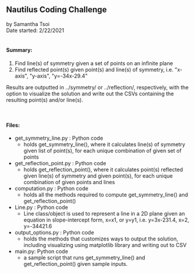 ## Nautilus Coding Challenge <br />
by Samantha Tsoi <br />
Date started: 2/22/2021 <br/>
<br />


#### Summary: <br />
1. Find line(s) of symmetry given a set of points on an infinite plane
2. Find reflected point(s) given point(s) and line(s) of symmetry, i.e. "x-axis", "y-axis", "y=-34x-29.4"

Results are outputted in ../symmetry/ or ../reflection/, respectively, with the option to visualize the solution and write out the CSVs containing the resulting point(s) and/or line(s).
<br />


<br />

#### Files: <br />
- get_symmetry_line.py : Python code
  + holds get_symmetry_line(), where it calculates line(s) of symmetry given list of point(s), for each unique combination of given set of points
- get_reflection_point.py : Python code
  + holds get_reflection_point(), where it calculates point(s) reflected given line(s) of symmetry and given point(s), for each unique combination of given points and lines
- computation.py : Python code
  + holds all the methods required to compute get_symmetry_line() and get_reflection_point()
- Line.py : Python code
  + Line class/object is used to represent a line in a 2D plane given an equation in slope-intercept form, x=x1, or y=y1, i.e. y=3x-231.4, x=2, y=-34421.6
- output_options.py : Python code
  + holds the methods that customizes ways to output the solution, including visualizing using matplotlib library and writing out to CSV
- main.py: Python code
  + a sample script that runs get_symmetry_line() and get_reflection_point() given sample inputs.

<br />
<br />

